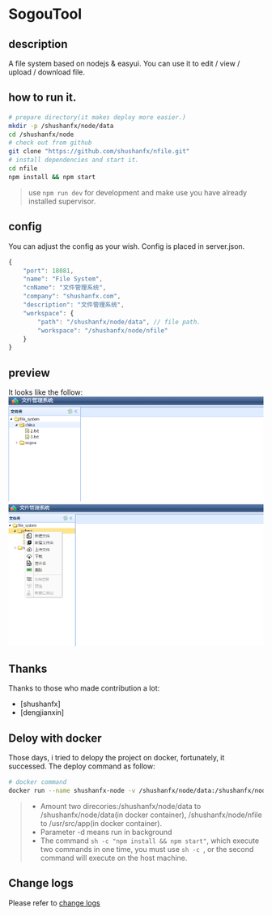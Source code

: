 # SogouTool
## description
A file system based on nodejs & easyui. You can use it to edit / view / upload / download file.

## how to run it.
```bash
# prepare directory(it makes deploy more easier.)
mkdir -p /shushanfx/node/data
cd /shushanfx/node
# check out from github 
git clone "https://github.com/shushanfx/nfile.git"
# install dependencies and start it.
cd nfile
npm install && npm start
```
> use `npm run dev` for development and make use you have already installed supervisor.

## config
You can adjust the config as your wish. Config is placed in server.json.
```javascript
{
    "port": 18081,
    "name": "File System",
    "cnName": "文件管理系统",
    "company": "shushanfx.com",
    "description": "文件管理系统",
    "workspace": {
        "path": "/shushanfx/node/data", // file path.
        "workspace": "/shushanfx/node/nfile"
    }
}
```

## preview
It looks like the follow:    
![index.png](doc/images/index.png)
![contextmenu.png](doc/images/contextmenu.png)

## Thanks
Thanks to those who made contribution a lot:
* [shushanfx]
* [dengjianxin]

## Deloy with docker
Those days, i tried to delopy the project on docker, fortunately, it successed. The deploy command as follow:  

```bash
# docker command
docker run --name shushanfx-node -v /shushanfx/node/data:/shushanfx/node/data -v /shushanfx/node/nfile:/usr/src/app -p 127.0.0.1:18081:18081 -d node:onbuild sh -c "npm install && npm start"
```

>* Amount two direcories:/shushanfx/node/data to /shushanfx/node/data(in docker container), /shushanfx/node/nfile to /usr/src/app(in docker container).
>* Parameter -d means run in background
>* The command `sh -c "npm install && npm start"`, which execute two commands in one time, you must use `sh -c `, or the second command will execute on the host machine.

## Change logs
Please refer to [change logs](doc/changelog.md)